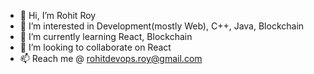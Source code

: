 - 👋 Hi, I’m Rohit Roy
- 👀 I’m interested in Development(mostly Web), C++, Java, Blockchain 
- 🌱 I’m currently learning React, Blockchain 
- 💞️ I’m looking to collaborate on React 
- 📫 Reach me @ rohitdevops.roy@gmail.com
<!---
rohitroy-github/rohitroy-github is a ✨ special ✨ repository because its `README.md` (this file) appears on your GitHub profile.
You can click the Preview link to take a look at your changes.
iam
